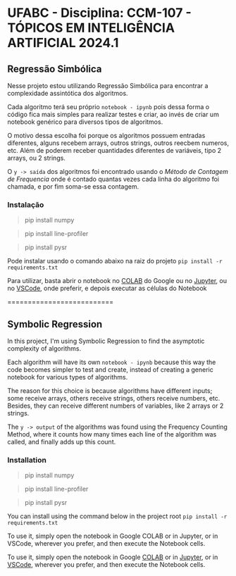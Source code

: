 # UFABC - Disciplina: CCM-107 - TÓPICOS EM INTELIGÊNCIA ARTIFICIAL 2024.1

## Regressão Simbólica

Nesse projeto estou utilizando Regressão Simbólica para encontrar a complexidade assintótica dos algoritmos.

Cada algoritmo terá seu próprio `notebook - ipynb` pois dessa forma o código fica mais simples para realizar testes e criar, ao invés de criar um notebook genérico para diversos tipos de algoritmos.

O motivo dessa escolha foi porque os algoritmos possuem entradas diferentes, alguns recebem arrays, outros strings, outros reecbem numeros, etc. Além de poderem receber quantidades diferentes de variáveis, tipo 2 arrays, ou 2 strings.

O `y -> saída` dos algoritmos foi encontrado usando o *Método de Contagem de Frequencia* onde é contado quantas vezes cada linha do algoritmo foi chamada, e por fim soma-se essa contagem.

### Instalação

>pip install numpy

>pip install line-profiler

>pip install pysr

Pode instalar usando o comando abaixo na raiz do projeto
`pip install -r requirements.txt`

Para utilizar, basta abrir o notebook no [COLAB](https://colab.research.google.com/) do Google ou no [Jupyter](https://jupyter.org/install), ou no [VSCode](https://code.visualstudio.com/), onde preferir, e depois executar as células do Notebook

==========================

## Symbolic Regression

In this project, I'm using Symbolic Regression to find the asymptotic complexity of algorithms.

Each algorithm will have its own `notebook - ipynb` because this way the code becomes simpler to test and create, instead of creating a generic notebook for various types of algorithms.

The reason for this choice is because algorithms have different inputs; some receive arrays, others receive strings, others receive numbers, etc. Besides, they can receive different numbers of variables, like 2 arrays or 2 strings.

The `y -> output` of the algorithms was found using the Frequency Counting Method, where it counts how many times each line of the algorithm was called, and finally adds up this count.

### Installation

>pip install numpy

>pip install line-profiler

>pip install pysr

You can install using the command below in the project root
`pip install -r requirements.txt`

To use it, simply open the notebook in Google COLAB or in Jupyter, or in VSCode, wherever you prefer, and then execute the Notebook cells.

To use it, simply open the notebook in Google [COLAB](https://colab.research.google.com/)  or in [Jupyter](https://jupyter.org/install), or in [VSCode](https://code.visualstudio.com/), wherever you prefer, and then execute the Notebook cells.